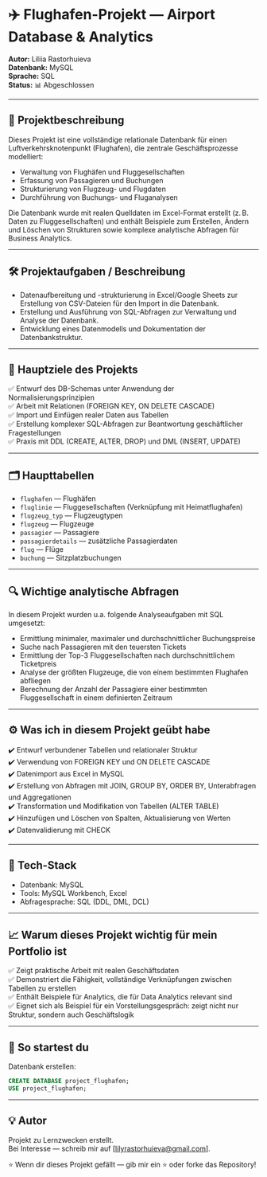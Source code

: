 # ✈️ Flughafen-Projekt — Airport Database & Analytics

**Autor:** Liliia Rastorhuieva  
**Datenbank:** MySQL  
**Sprache:** SQL  
**Status:** 📊 Abgeschlossen

---

## 📌 Projektbeschreibung

Dieses Projekt ist eine vollständige relationale Datenbank für einen Luftverkehrsknotenpunkt (Flughafen), die zentrale Geschäftsprozesse modelliert:

- Verwaltung von Flughäfen und Fluggesellschaften  
- Erfassung von Passagieren und Buchungen  
- Strukturierung von Flugzeug- und Flugdaten  
- Durchführung von Buchungs- und Fluganalysen  

Die Datenbank wurde mit realen Quelldaten im Excel-Format erstellt (z. B. Daten zu Fluggesellschaften) und enthält Beispiele zum Erstellen, Ändern und Löschen von Strukturen sowie komplexe analytische Abfragen für Business Analytics.

---

## 🛠️ Projektaufgaben / Beschreibung

- Datenaufbereitung und -strukturierung in Excel/Google Sheets zur Erstellung von CSV-Dateien für den Import in die Datenbank.
- Erstellung und Ausführung von SQL-Abfragen zur Verwaltung und Analyse der Datenbank.
- Entwicklung eines Datenmodells und Dokumentation der Datenbankstruktur.

---

## 🎯 Hauptziele des Projekts

✅ Entwurf des DB-Schemas unter Anwendung der Normalisierungsprinzipien  
✅ Arbeit mit Relationen (FOREIGN KEY, ON DELETE CASCADE)  
✅ Import und Einfügen realer Daten aus Tabellen  
✅ Erstellung komplexer SQL-Abfragen zur Beantwortung geschäftlicher Fragestellungen  
✅ Praxis mit DDL (CREATE, ALTER, DROP) und DML (INSERT, UPDATE)

---

## 🗂️ Haupttabellen

- `flughafen` — Flughäfen  
- `fluglinie` — Fluggesellschaften (Verknüpfung mit Heimatflughafen)  
- `flugzeug_typ` — Flugzeugtypen  
- `flugzeug` — Flugzeuge  
- `passagier` — Passagiere  
- `passagierdetails` — zusätzliche Passagierdaten  
- `flug` — Flüge  
- `buchung` — Sitzplatzbuchungen  

---

## 🔍 Wichtige analytische Abfragen

In diesem Projekt wurden u.a. folgende Analyseaufgaben mit SQL umgesetzt:

- Ermittlung minimaler, maximaler und durchschnittlicher Buchungspreise  
- Suche nach Passagieren mit den teuersten Tickets  
- Ermittlung der Top-3 Fluggesellschaften nach durchschnittlichem Ticketpreis  
- Analyse der größten Flugzeuge, die von einem bestimmten Flughafen abfliegen  
- Berechnung der Anzahl der Passagiere einer bestimmten Fluggesellschaft in einem definierten Zeitraum  

---

## ⚙️ Was ich in diesem Projekt geübt habe

✔️ Entwurf verbundener Tabellen und relationaler Struktur  
✔️ Verwendung von FOREIGN KEY und ON DELETE CASCADE  
✔️ Datenimport aus Excel in MySQL  
✔️ Erstellung von Abfragen mit JOIN, GROUP BY, ORDER BY, Unterabfragen und Aggregationen  
✔️ Transformation und Modifikation von Tabellen (ALTER TABLE)  
✔️ Hinzufügen und Löschen von Spalten, Aktualisierung von Werten  
✔️ Datenvalidierung mit CHECK  

---

## 🧩 Tech-Stack

- Datenbank: MySQL  
- Tools: MySQL Workbench, Excel  
- Abfragesprache: SQL (DDL, DML, DCL)

---

## 📈 Warum dieses Projekt wichtig für mein Portfolio ist

✅ Zeigt praktische Arbeit mit realen Geschäftsdaten  
✅ Demonstriert die Fähigkeit, vollständige Verknüpfungen zwischen Tabellen zu erstellen  
✅ Enthält Beispiele für Analytics, die für Data Analytics relevant sind  
✅ Eignet sich als Beispiel für ein Vorstellungsgespräch: zeigt nicht nur Struktur, sondern auch Geschäftslogik  

---

## 🚀 So startest du

Datenbank erstellen:

```` sql 
CREATE DATABASE project_flughafen;
USE project_flughafen;
````
---

## 💡 Autor

Projekt zu Lernzwecken erstellt.  
Bei Interesse — schreib mir auf [lilyrastorhuieva@gmail.com].

⭐️ Wenn dir dieses Projekt gefällt — gib mir ein ⭐️ oder forke das Repository!
